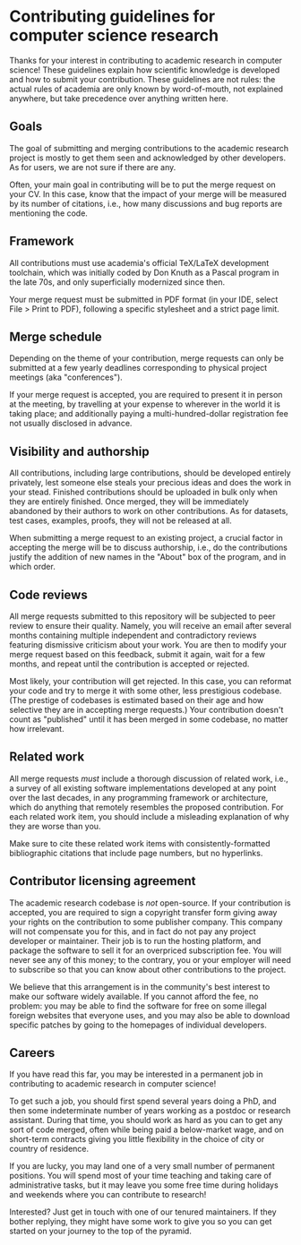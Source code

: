 # Contributing guidelines for computer science research

Thanks for your interest in contributing to academic research in computer
science! These guidelines explain how scientific knowledge is developed and how
to submit your contribution. These guidelines are not rules: the actual rules of
academia are only known by word-of-mouth, not explained anywhere, but take
precedence over anything written here.

## Goals

The goal of submitting and merging contributions to the academic research
project is mostly to get them seen and acknowledged by other developers. As for
users, we are not sure if there are any.

Often, your main goal in contributing will be to put the merge request on your
CV. In this case, know that the impact of your merge will be measured by its
number of citations, i.e., how many discussions and bug reports are mentioning
the code.

## Framework

All contributions must use academia's official TeX/LaTeX development toolchain,
which was initially coded by Don Knuth as a Pascal program in the late 70s, and
only superficially modernized since then.

Your merge request must be submitted in PDF format (in your IDE, select File >
Print to PDF), following a specific stylesheet and a strict page limit.

## Merge schedule

Depending on the theme of your contribution, merge requests can only be
submitted at a few yearly deadlines corresponding to physical project meetings
(aka "conferences").

If your merge request is accepted, you are required to present it in person at
the meeting, by travelling at your expense to wherever in the world it is taking
place; and additionally paying a multi-hundred-dollar registration fee not
usually disclosed in advance.

## Visibility and authorship

All contributions, including large contributions, should be developed entirely
privately, lest someone else steals your precious ideas and does the work in
your stead. Finished contributions should be uploaded in bulk only when they are
entirely finished. Once merged, they will be immediately abandoned by their
authors to work on other contributions. As for datasets, test cases, examples,
proofs, they will not be released at all.

When submitting a merge request to an existing project, a crucial factor in
accepting the merge will be to discuss authorship, i.e., do the contributions
justify the addition of new names in the "About" box of the program, and in
which order.

## Code reviews

All merge requests submitted to this repository will be subjected to peer review
to ensure their quality. Namely, you will receive an email after several months
containing multiple independent and contradictory reviews featuring dismissive
criticism about your work. You are then to modify your merge request
based on this feedback, submit it again, wait for a few months, and repeat
until the contribution is accepted or rejected.

Most likely, your contribution will get rejected. In this case, you can reformat
your code and try to merge it with some other, less prestigious codebase. (The
prestige of codebases is estimated based on their age and how selective they are
in accepting merge requests.) Your contribution doesn't count as "published"
until it has been merged in some codebase, no matter how irrelevant.

## Related work

All merge requests *must* include a thorough discussion of related work, i.e., a
survey of all existing software implementations developed at any point over the
last decades, in any programming framework or architecture, which do anything
that remotely resembles the proposed contribution. For each related work item, you
should include a misleading explanation of why they are worse than you.

Make sure to cite these related work items with consistently-formatted
bibliographic citations that include page numbers, but no hyperlinks.

## Contributor licensing agreement

The academic research codebase is *not* open-source. If your contribution is
accepted, you are required to sign a copyright transfer form giving away your
rights on the contribution to some publisher company. This company will not
compensate you for this, and in fact do not pay any project developer or
maintainer. Their job is to run the hosting platform, and package
the software to sell it for an overpriced subscription fee. You will never see
any of this money; to the contrary, you or your employer will need to subscribe
so that you can know about other contributions to the project.

We believe that this arrangement is in the community's best interest to make our software
widely available. If you cannot afford the fee, no problem: you may be able to
find the software for free on some illegal foreign websites that everyone uses,
and you may also be able to download specific patches by going to the homepages
of individual developers.

## Careers

If you have read this far, you may be interested in a permanent job in
contributing to academic research in computer science!

To get such a job, you should first spend several years doing a PhD, and
then some indeterminate number of years working as a postdoc or research assistant.
During that time, you should work as hard as you can to get any sort of code
merged, often while being paid a below-market wage, and on short-term contracts
giving you little flexibility in the choice of city or country of residence.

If you are lucky, you may land one of a very small number of permanent
positions. You will spend most of your time teaching and taking care of
administrative tasks, but it may leave you some free time during holidays and
weekends where you can contribute to research!

Interested? Just get in touch with one of our tenured maintainers. If they
bother replying, they might have some work to give you so you can get started on
your journey to the top of the pyramid.

